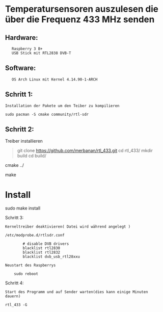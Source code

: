 # Temperatursensoren auszulesen die über die Frequenz 433 MHz senden 


## Hardware:
       Raspberry 3 B+
       USB Stick mit RTL2838 DVB-T
         
## Software: 
       OS Arch Linux mit Kernel 4.14.90-1-ARCH
       
       
       
## Schritt 1:

    Installation der Pakete um den Teiber zu kompilieren
    
    sudo pacman -S cmake community/rtl-sdr
    
## Schritt 2:
   
   Treiber installieren
   
   > git clone https://github.com/merbanan/rtl_433.git
   > cd rtl_433/
   mkdir build
   cd build/
   
   cmake ../
   
   make
   # Install
   sudo make install
   
Schritt 3: 
    
    Kerneltreiber deaktivieren( Datei wird während angelegt )
    
    /etc/modprobe.d/rtlsdr.conf
    
            # disable DVB drivers
            blacklist rtl2830
            blacklist rtl2832
            blacklist dvb_usb_rtl28xxu

    Neustart des Raspberrys
    
        sudo reboot
        
Schritt 4:

    Start des Programm und auf Sender warten(dies kann einige Minuten dauern)
    
    rtl_433 -G 
